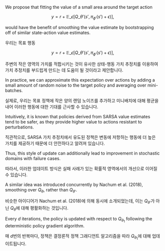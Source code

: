 We propose that fitting the value of a small area around the target action

$$y = r + \mathbb{E}\_{\epsilon} \left[ Q\_{\theta'}(s', \pi_{\phi'}(s') + \epsilon)\right], \tag{13}$$

would have the benefit of smoothing the value estimate by bootstrapping off of similar state-action value estimates.

우리는 목표 행동

$$y = r + \mathbb{E}\_{\epsilon} \left[ Q\_{\theta'}(s', \pi_{\phi'}(s') + \epsilon)\right], \tag{13}$$

주변의 작은 영역의 가치를 적합시키는 것이 유사한 상태-행동 가치 추정치를 이용하여 가치 추정치를 부드럽게 만드는 데 도움이 될 것이라고 제안합니다.

In practice, we can approximate this expectation over actions by adding a small amount of random noise to the target policy and averaging over mini-batches.

실제로, 우리는 목표 정책에 작은 양의 랜덤 노이즈를 추가하고 미니배치에 대해 평균을 내어 이러한 행동에 대한 기대를 근사할 수 있습니다.

Intuitively, it is known that policies derived from SARSA value estimates tend to be safer, as they provide higher value to actions resistant to perturbations.

직관적으로, SARSA 가치 추정치에서 유도된 정책은 변동에 저항하는 행동에 더 높은 가치를 제공하기 때문에 더 안전하다고 알려져 있습니다.

Thus, this style of update can additionally lead to improvement in stochastic domains with failure cases.

따라서, 이러한 업데이트 방식은 실패 사례가 있는 확률적 영역에서의 개선으로 이어질 수 있습니다.

A similar idea was introduced concurrently by Nachum et al. (2018), smoothing over $Q_θ$, rather than $Q_{\theta'}$.

비슷한 아이디어가 Nachum et al. (2018)에 의해 동시에 소개되었는데, 이는 $Q_{\theta'}$가 아닌 $Q_{\theta}$에 대해 평활화하는 것입니다.

Every $d$ iterations, the policy is updated with respect to $Q_{\theta_{1}}$ following the deterministic policy gradient algorithm.

매 $d$번의 반복마다, 정책은 결정론적 정책 그래디언트 알고리즘을 따라 $Q_{\theta_{1}}$에 대해 업데이트됩니다.


